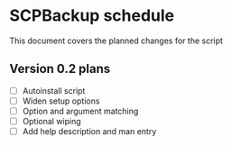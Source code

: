 # SCPBackup schedule
This document covers the planned changes for the script

## Version 0.2 plans
- [ ] Autoinstall script
- [ ] Widen setup options
- [ ] Option and argument matching
- [ ] Optional wiping
- [ ] Add help description and man entry